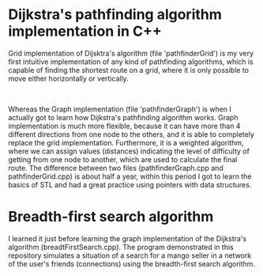 # Dijkstra's pathfinding algorithm implementation in C++
Grid implementation of Dijsktra's algorithm (file 'pathfinderGrid') is my very first intuitive implementation of any kind of pathfinding algorithms, which is capable of finding the shortest route on a grid, where it is only possible to move either horizontally or vertically.

<br>

Whereas the Graph implementation (file 'pathfinderGraph') is when I actually got to learn how Dijkstra's pathfinding algorithm works. Graph implementation is much more flexible, because it can have more than 4 different directions from one node to the others, and it is able to completely replace the grid implementation. Furthermore, it is a weighted algorithm, where we can assign values (distances) indicating the level of difficulty of getting from one node to another, which are used to calculate the final route. The difference between two files (pathfinderGraph.cpp and pathfinderGrid.cpp) is about half a year, within this period I got to learn the basics of STL and had a great practice using pointers with data structures.

# Breadth-first search algorithm
I learned it just before learning the graph implementation of the Dijkstra's algorithm (breadtFirstSearch.cpp). The program demonstrated in this repository simulates a situation of a search for a mango seller in a network of the user's friends (connections) using the breadth-first search algorithm.
